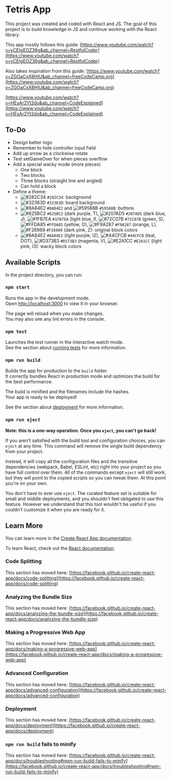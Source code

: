 # Tetris App

This project was created and coded with React and JS. The goal of this project is to build knowledge in JS and continue working with the React library.

This app mostly follows this guide: [https://www.youtube.com/watch?v=yCEIgEOZ36g&ab_channel=RestfulCoder](https://www.youtube.com/watch?v=yCEIgEOZ36g&ab_channel=RestfulCoder)

Also takes inspiration from this guide: [https://www.youtube.com/watch?v=ZGOaCxX8HIU&ab_channel=freeCodeCamp.org](https://www.youtube.com/watch?v=ZGOaCxX8HIU&ab_channel=freeCodeCamp.org)

[https://www.youtube.com/watch?v=HEsAr2Yt2do&ab_channel=CodeExplained](https://www.youtube.com/watch?v=HEsAr2Yt2do&ab_channel=CodeExplained)

## To-Do
- Design better logo
- Remember to hide controller input field
- Add up arrow as a clockwise rotate
- Test setGameOver for when pieces overflow
- Add a special wacky mode (more pieces)
    - One block
    - Two blocks
    - Three blocks (straight line and angled)
    - Can hold a block
- Define a theme:
    - ![#282C34](https://placehold.co/15x15/282C34/282C34.png) `#282C34`: background
    - ![#32363D](https://placehold.co/15x15/32363D/32363D.png) `#32363D`: board background
    - ![#8A84E2](https://placehold.co/15x15/8A84E2/8A84E2.png) `#8A84E2` and ![#59588B](https://placehold.co/15x15/59588B/59588B.png) `#59588B`: buttons
    - ![#625BC2](https://placehold.co/15x15/625BC2/625BC2.png) `#625BC2` (dark purple, T), ![#207AD5](https://placehold.co/15x15/207AD5/207AD5.png) `#207AD5` (dark blue, J), ![#1FB7EA](https://placehold.co/15x15/1FB7EA/1FB7EA.png) `#1FB7EA` (light blue, I), ![#72C07B](https://placehold.co/15x15/72C07B/72C07B.png) `#72C07B` (green, S), ![#FFDA85](https://placehold.co/15x15/FFDA85/FFDA85.png) `#FFDA85` (yellow, O), ![#F9A287](https://placehold.co/15x15/F9A287/F9A287.png) `#F9A287` (orange, L), ![#F26989](https://placehold.co/15x15/F26989/F26989.png) `#F26989` (dark pink, Z): original block colors
    - ![#8A84E2](https://placehold.co/15x15/8A84E2/8A84E2.png) `#8A84E2` (light purple, I2), ![#44CFCB](https://placehold.co/15x15/44CFCB/44CFCB.png) `#44CFCB` (teal, DOT), ![#D373B3](https://placehold.co/15x15/D373B3/D373B3.png) `#D373B3` (magenta, V), ![#E2A1CC](https://placehold.co/15x15/E2A1CC/E2A1CC.png) `#E2A1CC` (light pink, I3): wacky block colors

## Available Scripts

In the project directory, you can run:

### `npm start`

Runs the app in the development mode.\
Open [http://localhost:3000](http://localhost:3000) to view it in your browser.

The page will reload when you make changes.\
You may also see any lint errors in the console.

### `npm test`

Launches the test runner in the interactive watch mode.\
See the section about [running tests](https://facebook.github.io/create-react-app/docs/running-tests) for more information.

### `npm run build`

Builds the app for production to the `build` folder.\
It correctly bundles React in production mode and optimizes the build for the best performance.

The build is minified and the filenames include the hashes.\
Your app is ready to be deployed!

See the section about [deployment](https://facebook.github.io/create-react-app/docs/deployment) for more information.

### `npm run eject`

**Note: this is a one-way operation. Once you `eject`, you can't go back!**

If you aren't satisfied with the build tool and configuration choices, you can `eject` at any time. This command will remove the single build dependency from your project.

Instead, it will copy all the configuration files and the transitive dependencies (webpack, Babel, ESLint, etc) right into your project so you have full control over them. All of the commands except `eject` will still work, but they will point to the copied scripts so you can tweak them. At this point you're on your own.

You don't have to ever use `eject`. The curated feature set is suitable for small and middle deployments, and you shouldn't feel obligated to use this feature. However we understand that this tool wouldn't be useful if you couldn't customize it when you are ready for it.

## Learn More

You can learn more in the [Create React App documentation](https://facebook.github.io/create-react-app/docs/getting-started).

To learn React, check out the [React documentation](https://reactjs.org/).

### Code Splitting

This section has moved here: [https://facebook.github.io/create-react-app/docs/code-splitting](https://facebook.github.io/create-react-app/docs/code-splitting)

### Analyzing the Bundle Size

This section has moved here: [https://facebook.github.io/create-react-app/docs/analyzing-the-bundle-size](https://facebook.github.io/create-react-app/docs/analyzing-the-bundle-size)

### Making a Progressive Web App

This section has moved here: [https://facebook.github.io/create-react-app/docs/making-a-progressive-web-app](https://facebook.github.io/create-react-app/docs/making-a-progressive-web-app)

### Advanced Configuration

This section has moved here: [https://facebook.github.io/create-react-app/docs/advanced-configuration](https://facebook.github.io/create-react-app/docs/advanced-configuration)

### Deployment

This section has moved here: [https://facebook.github.io/create-react-app/docs/deployment](https://facebook.github.io/create-react-app/docs/deployment)

### `npm run build` fails to minify

This section has moved here: [https://facebook.github.io/create-react-app/docs/troubleshooting#npm-run-build-fails-to-minify](https://facebook.github.io/create-react-app/docs/troubleshooting#npm-run-build-fails-to-minify)
